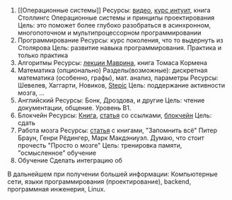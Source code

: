 
1. [[Операционные системы]]
	Ресурсы: [видео](https://www.youtube.com/watch?v=i9yFNSBqjTk&list=PL3FD94543311C1980&index=2), [курс интуит](https://intuit.ru/studies/courses/2192/31/info), книга Столлингс Операционные системы и принципы проектирования
	Цель: это поможет более глубоко разобраться в асинхронном, многопоточном и мультипроцессорном программировании
2. Программирование
	Ресурсы: курс поколения, что то выдернуть из Столярова
	Цель: развитие навыка программирования. Практика и только практика
3. Алгоритмы
	Ресурсы: [лекции Маврина](https://www.youtube.com/watch?v=ux2MQ2DJAXk&list=PLrS21S1jm43jtiCPtU2xu8v8NQcbFRVX4), книга Томаса Кормена
4. Математика (опционально)
	Разделы(возможные): дискретная математика (особенно, графы), мат. анализ, параметры 
	Ресурсы: Шевелев, Хаггарти, Новиков, [Stepic](https://stepik.org/lesson/8185/step/1?unit=1398)
	Цель: поддержание активности мозга, …
5. Английский 
	Ресурсы: Бонк, Дроздова, и другие
	Цель: чтение документации, общение. Уровень B1.
6.  Блокчейн
	Ресурсы: [Книга](Книга.md), [статья](https://habr.com/ru/companies/bitfury/articles/425131/) со ссылками, [блокчейн](блокчейн.pdf)
	Цель: сдать 
7. Работа мозга
	Ресурсы: [статья](https://pikabu.ru/story/chto_pochitat_pro_mozg_9117719#comments) с книгами, "Запомнить всё" Питер Браун, Генри Рёдингер, Марк Макдэниуэл. Думаю, что стоит прочесть "Просто о мозге"
	Цель: тренировка памяти, "осмысленное" обучение
8. Обучение
	   Сделать интеграцию об

В дальнейшем при получении большей информации: 
Компьютерные сети, языки программирования (проектирование), backend, программная инженерия, Linux.